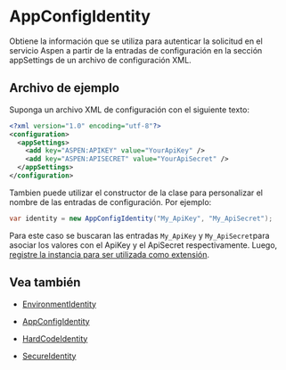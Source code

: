 # AppConfigIdentity

Obtiene la información que se utiliza para autenticar la solicitud en el servicio Aspen a partir de la entradas de configuración en la sección appSettings de un archivo de configuración XML.

## Archivo de ejemplo

Suponga un archivo XML de configuración con el siguiente texto:

```xml
<?xml version="1.0" encoding="utf-8"?>
<configuration>
  <appSettings>
    <add key="ASPEN:APIKEY" value="YourApiKey" />
	<add key="ASPEN:APISECRET" value="YourApiSecret" />
  </appSettings>
</configuration>
```

Tambien puede utilizar el constructor de la clase para personalizar el nombre de las entradas de configuración. Por ejemplo:

```c#
var identity = new AppConfigIdentity("My_ApiKey", "My_ApiSecret");
```

Para este caso se buscaran las entradas `My_ApiKey` y `My_ApiSecret`para asociar los valores con el ApiKey y el ApiSecret respectivamente. Luego, [registre la instancia para ser utilizada como extensión](ServiceLocator.md).

## Vea también
 
- [EnvironmentIdentity](EnvironmentIdentity.md)

- [AppConfigIdentity](AppConfigIdentity.md)

- [HardCodeIdentity](HardCodeIdentity.md)

- [SecureIdentity](SecureIdentity.md)
